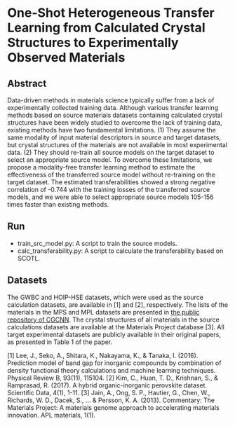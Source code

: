 # One-Shot Heterogeneous Transfer Learning from Calculated Crystal Structures to Experimentally Observed Materials

## Abstract
Data-driven methods in materials science typically suffer from a lack of experimentally collected training data.
Although various transfer learning methods based on source materials datasets containing calculated crystal structures have been widely studied to overcome the lack of training data, existing methods have two fundamental limitations.
(1) They assume the same modality of input material descriptors in source and target datasets, but crystal structures of the materials are not available in most experimental data.
(2) They should re-train all source models on the target dataset to select an appropriate source model.
To overcome these limitations, we propose a modality-free transfer learning method to estimate the effectiveness of the transferred source model without re-training on the target dataset.
The estimated transferabilities showed a strong negative correlation of -0.744 with the training losses of the transferred source models, and we were able to select appropriate source models 105-156 times faster than existing methods.


## Run
- train_src_model.py: A script to train the source models.
- calc_transferability.py: A script to calculate the transferability based on SCOTL.


## Datasets
The GWBC and HOIP-HSE datasets, which were used as the source calculation datasets, are available in [1] and [2], respectively.
The lists of the materials in the MPS and MPL datasets are presented in [the public repository of CGCNN](https://github.com/txie-93/cgcnn).
The crystal structures of all materials in the source calculations datasets are available at the Materials Project database [3].
All target experimental datasets are publicly available in their original papers, as presented in Table 1 of the paper.

[1] Lee, J., Seko, A., Shitara, K., Nakayama, K., & Tanaka, I. (2016). Prediction model of band gap for inorganic compounds by combination of density functional theory calculations and machine learning techniques. Physical Review B, 93(11), 115104.
[2] Kim, C., Huan, T. D., Krishnan, S., & Ramprasad, R. (2017). A hybrid organic-inorganic perovskite dataset. Scientific Data, 4(1), 1-11.
[3] Jain, A., Ong, S. P., Hautier, G., Chen, W., Richards, W. D., Dacek, S., ... & Persson, K. A. (2013). Commentary: The Materials Project: A materials genome approach to accelerating materials innovation. APL materials, 1(1).
